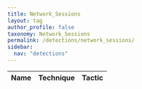 ```yaml
---
title: Network_Sessions
layout: tag
author_profile: false
taxonomy: Network_Sessions
permalink: /detections/network_sessions/
sidebar:
  nav: "detections"
---
```


| Name    |   Technique |     Tactic   |
| ----------- | ----------- |--------------|